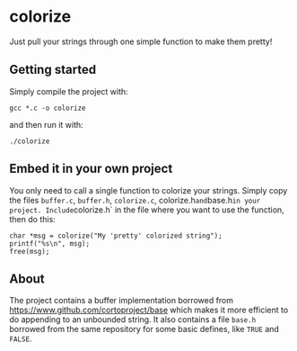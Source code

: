 # colorize
Just pull your strings through one simple function to make them pretty!

## Getting started
Simply compile the project with:
```
gcc *.c -o colorize
```
and then run it with:
```
./colorize
```

## Embed it in your own project
You only need to call a single function to colorize your strings. Simply copy the files `buffer.c`, `buffer.h`, `colorize.c`, colorize.h` and `base.h` in your project. Include `colorize.h` in the file where you want to use the function, then do this:

```
char *msg = colorize("My 'pretty' colorized string");
printf("%s\n", msg);
free(msg);
```

## About
The project contains a buffer implementation borrowed from https://www.github.com/cortoproject/base which makes it more efficient to do appending to an unbounded string. It also contains a file `base.h` borrowed from the same repository for some basic defines, like `TRUE` and `FALSE`.

